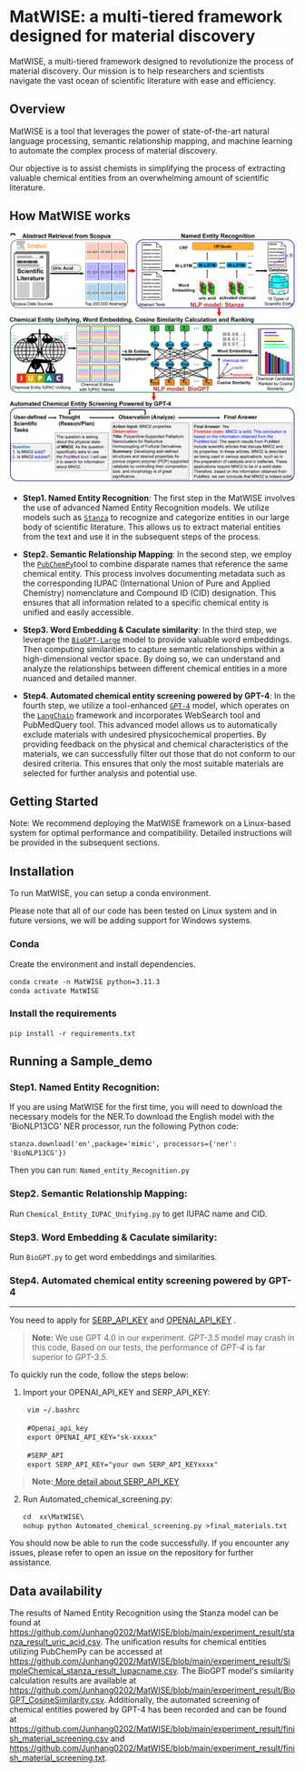 # MatWISE: a multi-tiered framework designed for material discovery

MatWISE, a multi-tiered framework designed to revolutionize the process of material discovery. Our mission is to help researchers and scientists navigate the vast ocean of scientific literature with ease and efficiency.

## Overview

MatWISE is a tool that leverages the power of state-of-the-art natural language processing, semantic relationship mapping, and machine learning to automate the complex process of material discovery.

Our objective is to assist chemists in simplifying the process of extracting valuable chemical entities from an overwhelming amount of scientific literature.

## How MatWISE works

<div align=center><img src="./MatWISE.png"></div>


- **Step1. Named Entity Recognition**: The first step in the MatWISE involves the use of advanced Named Entity Recognition models. We utilize models such as [`Stanza`](https://stanfordnlp.github.io/stanza/biomed.html) to recognize and categorize entities in our large body of scientific literature. This allows us to extract material entities from the text and use it in the subsequent steps of the process.

- **Step2. Semantic Relationship Mapping**:
In the second step, we employ the [`PubChemPy`](https://pubchempy.readthedocs.io/en/latest/guide/introduction.html)tool to combine disparate names that reference the same chemical entity. This process involves documenting metadata such as the corresponding IUPAC (International Union of Pure and Applied Chemistry) nomenclature and Compound ID (CID) designation. This ensures that all information related to a specific chemical entity is unified and easily accessible.

- **Step3. Word Embedding & Caculate similarity**:
In the third step, we leverage the [`BioGPT-Large`](https://github.com/microsoft/BioGPT) model to provide valuable word embeddings. Then computing similarities to capture semantic relationships within a high-dimensional vector space. By doing so, we can understand and analyze the relationships between different chemical entities in a more nuanced and detailed manner.

- **Step4. Automated chemical entity screening powered by GPT-4**:
In the fourth step, we utilize a tool-enhanced [`GPT-4`](https://openai.com/gpt-4) model, which operates on the [`LangChain`](https://python.langchain.com/docs/get_started) framework and incorporates WebSearch tool and PubMedQuery tool. This advanced model allows us to automatically exclude materials with undesired physicochemical properties. By providing feedback on the physical and chemical characteristics of the materials, we can successfully filter out those that do not conform to our desired criteria. This ensures that only the most suitable materials are selected for further analysis and potential use.

## Getting Started

Note: We recommend deploying the MatWISE framework on a Linux-based system for optimal performance and compatibility. Detailed instructions will be provided in the subsequent sections.

## Installation
To run MatWISE, you can setup a conda environment.

Please note that all of our code has been tested on Linux system and in future versions, we will be adding support for Windows systems.

### Conda
Create the environment and install dependencies.
```
conda create -n MatWISE python=3.11.3
conda activate MatWISE
```
### Install the requirements
```
pip install -r requirements.txt
```
## Running a Sample_demo
### Step1. Named Entity Recognition:

If you are using MatWISE for the first time, you will need to download the necessary models for the NER.To download the English model with the 'BioNLP13CG' NER processor, run the following Python code:
```lang
stanza.download('en',package='mimic', processors={'ner': 'BioNLP13CG'})
```
Then you can run:
`Named_entity_Recognition.py`


### Step2. Semantic Relationship Mapping:
Run `Chemical_Entity_IUPAC_Unifying.py` to get IUPAC name and CID.

### Step3. Word Embedding & Caculate similarity:
Run `BioGPT.py` to get word embeddings and similarities.

### Step4. Automated chemical entity screening powered by GPT-4


---

You need to apply for [SERP_API_KEY](https://serpapi.com/) and [ OPENAI_API_KEY](https://openai.com/blog/gpt-4-api-general-availability)
. 
> **Note:**  We use GPT 4.0 in our experiment. *GPT-3.5* model may crash in this code, Based on our tests, the performance of *GPT-4* is far superior to *GPT-3.5*.

To quickly run the code, follow the steps below:

1. Import your OPENAI_API_KEY and SERP_API_KEY:

   ```
    vim ~/.bashrc

    #Openai_api_key
    export OPENAI_API_KEY="sk-xxxxx"

    #SERP_API
    export SERP_API_KEY="your own SERP_API_KEYxxxx"
   ```
> **Note:**[ More detail about SERP_API_KEY](https://serpapi.com/)

2. Run Automated_chemical_screening.py:

   ```
   cd  xx\MatWISE\
   nohup python Automated_chemical_screening.py >final_materials.txt
   ```


You should now be able to run the code successfully. 
If you encounter any issues, please refer to open an issue on the repository for further assistance.


## Data availability

The results of Named Entity Recognition using the Stanza model can be found at https://github.com/Junhang0202/MatWISE/blob/main/experiment_result/stanza_result_uric_acid.csv. 
The unification results for chemical entities utilizing PubChemPy can be accessed at https://github.com/Junhang0202/MatWISE/blob/main/experiment_result/SimpleChemical_stanza_result_Iupacname.csv. 
The BioGPT model's similarity calculation results are available at https://github.com/Junhang0202/MatWISE/blob/main/experiment_result/BioGPT_CosineSimilarity.csv. 
Additionally, the automated screening of chemical entities powered by GPT-4 has been recorded and can be found at https://github.com/Junhang0202/MatWISE/blob/main/experiment_result/finish_material_screening.csv and https://github.com/Junhang0202/MatWISE/blob/main/experiment_result/finish_material_screening.txt.
